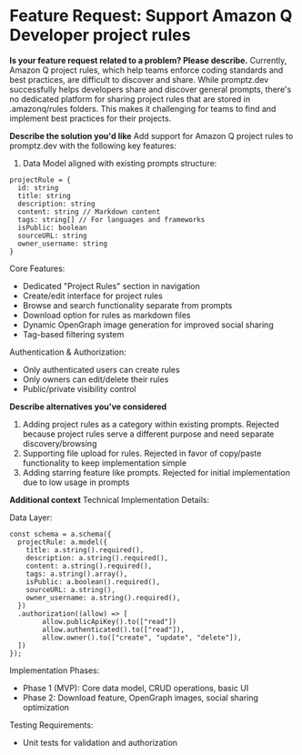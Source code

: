 # Feature Request: Support Amazon Q Developer project rules

**Is your feature request related to a problem? Please describe.**
Currently, Amazon Q project rules, which help teams enforce coding standards and best practices, are difficult to discover and share. While promptz.dev successfully helps developers share and discover general prompts, there's no dedicated platform for sharing project rules that are stored in .amazonq/rules folders. This makes it challenging for teams to find and implement best practices for their projects.

**Describe the solution you'd like**
Add support for Amazon Q project rules to promptz.dev with the following key features:

1. Data Model aligned with existing prompts structure:

```
projectRule = {
  id: string
  title: string
  description: string
  content: string // Markdown content
  tags: string[] // For languages and frameworks
  isPublic: boolean
  sourceURL: string
  owner_username: string
}
```

Core Features:

- Dedicated "Project Rules" section in navigation
- Create/edit interface for project rules
- Browse and search functionality separate from prompts
- Download option for rules as markdown files
- Dynamic OpenGraph image generation for improved social sharing
- Tag-based filtering system

Authentication & Authorization:

- Only authenticated users can create rules
- Only owners can edit/delete their rules
- Public/private visibility control

**Describe alternatives you've considered**

1.  Adding project rules as a category within existing prompts. Rejected because project rules serve a different purpose and need separate discovery/browsing
2.  Supporting file upload for rules. Rejected in favor of copy/paste functionality to keep implementation simple
3.  Adding starring feature like prompts. Rejected for initial implementation due to low usage in prompts

**Additional context**
Technical Implementation Details:

Data Layer:

```
const schema = a.schema({
  projectRule: a.model({
    title: a.string().required(),
    description: a.string().required(),
    content: a.string().required(),
    tags: a.string().array(),
    isPublic: a.boolean().required(),
    sourceURL: a.string(),
    owner_username: a.string().required(),
  })
  .authorization((allow) => [
        allow.publicApiKey().to(["read"])
        allow.authenticated().to(["read"]),
        allow.owner().to(["create", "update", "delete"]),
  ])
});
```

Implementation Phases:

- Phase 1 (MVP): Core data model, CRUD operations, basic UI
- Phase 2: Download feature, OpenGraph images, social sharing optimization

Testing Requirements:

- Unit tests for validation and authorization
